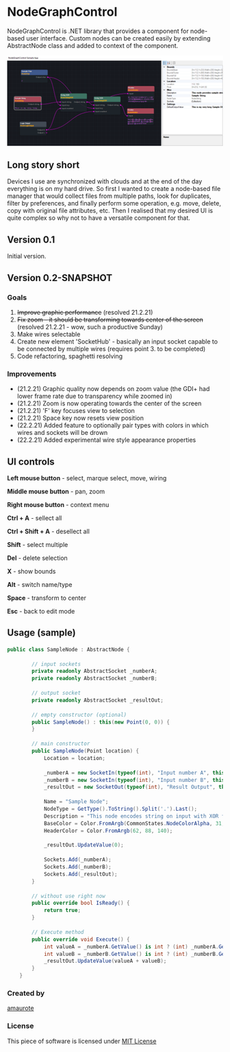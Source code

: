 # NodeGraphControl

NodeGraphControl is .NET library that provides a component for node-based user interface. Custom nodes can be created easily by extending AbstractNode class and added to context of the component.

![Screenshot of sample use of NodeGraphControl](res/sample_use.PNG)

## Long story short

Devices I use are synchronized with clouds and at the end of the day everything is on my hard drive. So first I wanted to create a node-based file manager that would collect files from multiple paths, look for duplicates, filter by preferences, and finally perform some operation, e.g. move, delete, copy with original file attributes, etc. Then I realised that my desired UI is quite complex so why not to have a versatile component for that.

## Version 0.1

Initial version.

## Version 0.2-SNAPSHOT

### Goals

1. ~~Improve graphic performance~~ (resolved 21.2.21)
2. ~~Fix zoom - it should be transforming towards center of the screen~~ (resolved 21.2.21 - wow, such a productive Sunday)
3. Make wires selectable
4. Create new element 'SocketHub' - basically an input socket capable to be connected by multiple wires (requires point 3. to be completed)
5. Code refactoring, spaghetti resolving

### Improvements

* (21.2.21) Graphic quality now depends on zoom value (the GDI+ had lower frame rate due to transparency while zoomed in)
* (21.2.21) Zoom is now operating towards the center of the screen
* (21.2.21) 'F' key focuses view to selection
* (21.2.21) Space key now resets view position
* (22.2.21) Added feature to optionally pair types with colors in which wires and sockets will be drown
* (22.2.21) Added experimental wire style appearance properties 

## UI controls

**Left mouse button** - select, marque select, move, wiring

**Middle mouse button** - pan, zoom

**Right mouse button** - context menu

**Ctrl + A** - sellect all

**Ctrl + Shift + A** - desellect all

**Shift** - select multiple

**Del** - delete selection

**X** - show bounds

**Alt** - switch name/type

**Space** - transform to center

**Esc** - back to edit mode

## Usage (sample)
```cs
public class SampleNode : AbstractNode {
        
        // input sockets
        private readonly AbstractSocket _numberA;
        private readonly AbstractSocket _numberB;
        
        // output socket
        private readonly AbstractSocket _resultOut;
        
        // empty constructor (optional)
        public SampleNode() : this(new Point(0, 0)) {
        }

        // main constructor
        public SampleNode(Point location) {
            Location = location;

            _numberA = new SocketIn(typeof(int), "Input number A", this);
            _numberB = new SocketIn(typeof(int), "Input number B", this);
            _resultOut = new SocketOut(typeof(int), "Result Output", this);

            Name = "Sample Node";
            NodeType = GetType().ToString().Split('.').Last();
            Description = "This node encodes string on input with XOR function.";
            BaseColor = Color.FromArgb(CommonStates.NodeColorAlpha, 31, 36, 42);
            HeaderColor = Color.FromArgb(62, 88, 140);

            _resultOut.UpdateValue(0);

            Sockets.Add(_numberA);
            Sockets.Add(_numberB);
            Sockets.Add(_resultOut);
        }
        
        // without use right now
        public override bool IsReady() {
            return true;
        }

        // Execute method
        public override void Execute() {
            int valueA = _numberA.GetValue() is int ? (int) _numberA.GetValue() : 0;
            int valueB = _numberB.GetValue() is int ? (int) _numberB.GetValue() : 0;
            _resultOut.UpdateValue(valueA + valueB);
        }
    }
```

### Created by
[amaurote](https://www.linkedin.com/in/tomas-borik-83032587/)

### License

This piece of software is licensed under [MIT License](../master/LICENSE)
